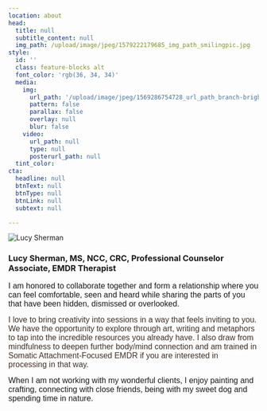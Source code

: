 ```yaml
---
location: about
head:
  title: null
  subtitle_content: null
  img_path: /upload/image/jpeg/1579222179685_img_path_smilingpic.jpg
style:
  id: ''
  class: feature-blocks alt
  font_color: 'rgb(36, 34, 34)'
  media:
    img:
      url_path: '/upload/image/jpeg/1569286754728_url_path_branch-bright-desktop-backgrounds-1353938-crop.jpg'
      pattern: false
      parallax: false
      overlay: null
      blur: false
    video:
      url_path: null
      type: null
      posterurl_path: null
  tint_color:
cta:
  headline: null
  btnText: null
  btnType: null
  btnLink: null
  subtext: null

---
```

<div class="d-flex align-items-center justify-content-around row">
<div class="col-md-4 col-lg-4 text-center d-flex align-items-center"><!-- <img class="img-responsive" style="max-width: 275px; margin: 0 auto 2em;" src="/assets/images/71.jpg" alt="Lucy Sherman" /> --> <img src="{{ page.head.img_path }}" alt="Lucy Sherman" /></div>
<div class="col-md-6">
<h3>Lucy Sherman, MS, NCC, CRC, Professional Counselor Associate, EMDR Therapist</h3>
<p><span style="font-family: verdana, geneva, sans-serif; font-size: 12pt;">I am honored to collaborate together and form a relationship where you can feel comfortable, seen and heard while sharing the parts of you that have been hidden, dismissed or overlooked.</span></p>
<p><span style="color: #403027; font-family: verdana, geneva, sans-serif; font-size: 12pt;">I love to bring creativity into sessions in a way that feels inviting to you. We have the opportunity to explore through art, writing and metaphors to tap into the incredible resources you already have. I also draw from mindfulness to deepen further body/mind connection and am trained in Somatic Attachment-Focused EMDR if you are interested in processing in that way.&nbsp;</span></p>
<p><span style="font-family: verdana, geneva, sans-serif; font-size: 12pt;">When I am not working with my wonderful clients, I enjoy painting and crafting, connecting with close friends, being with my sweet dog and spending time in nature.&nbsp;</span></p>
</div>
</div>
